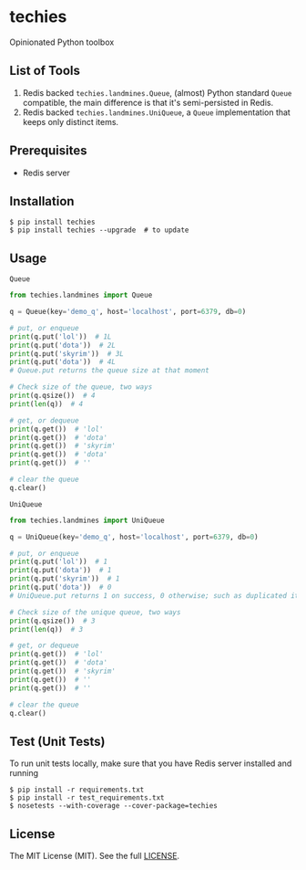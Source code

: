 # techies

Opinionated Python toolbox

## List of Tools

1. Redis backed `techies.landmines.Queue`, (almost) Python standard `Queue` compatible, the main difference is that it's semi-persisted in Redis.
2. Redis backed `techies.landmines.UniQueue`, a `Queue` implementation that keeps only distinct items.

## Prerequisites

* Redis server

## Installation

```
$ pip install techies
$ pip install techies --upgrade  # to update
```

## Usage

`Queue`

```python
from techies.landmines import Queue

q = Queue(key='demo_q', host='localhost', port=6379, db=0)

# put, or enqueue
print(q.put('lol'))  # 1L
print(q.put('dota'))  # 2L
print(q.put('skyrim'))  # 3L
print(q.put('dota'))  # 4L
# Queue.put returns the queue size at that moment

# Check size of the queue, two ways
print(q.qsize())  # 4
print(len(q))  # 4

# get, or dequeue
print(q.get())  # 'lol'
print(q.get())  # 'dota'
print(q.get())  # 'skyrim'
print(q.get())  # 'dota'
print(q.get())  # ''

# clear the queue
q.clear()
```

`UniQueue`

```python
from techies.landmines import UniQueue

q = UniQueue(key='demo_q', host='localhost', port=6379, db=0)

# put, or enqueue
print(q.put('lol'))  # 1
print(q.put('dota'))  # 1
print(q.put('skyrim'))  # 1
print(q.put('dota'))  # 0
# UniQueue.put returns 1 on success, 0 otherwise; such as duplicated item

# Check size of the unique queue, two ways
print(q.qsize())  # 3
print(len(q))  # 3

# get, or dequeue
print(q.get())  # 'lol'
print(q.get())  # 'dota'
print(q.get())  # 'skyrim'
print(q.get())  # ''
print(q.get())  # ''

# clear the queue
q.clear()
```

## Test (Unit Tests)

To run unit tests locally, make sure that you have Redis server installed and running

```
$ pip install -r requirements.txt
$ pip install -r test_requirements.txt
$ nosetests --with-coverage --cover-package=techies
```

## License

The MIT License (MIT). See the full [LICENSE](https://github.com/woozyking/techies/blob/master/LICENSE).
